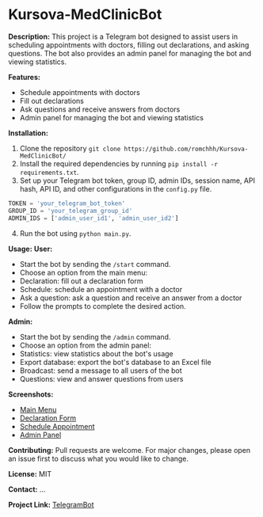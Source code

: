 # Kursova-MedClinicBot

**Description:**
This project is a Telegram bot designed to assist users in scheduling appointments with doctors, filling out declarations, and asking questions. The bot also provides an admin panel for managing the bot and viewing statistics.

**Features:**
- Schedule appointments with doctors
- Fill out declarations
- Ask questions and receive answers from doctors
- Admin panel for managing the bot and viewing statistics

**Installation:**
1. Clone the repository `git clone https://github.com/romchhh/Kursova-MedClinicBot/`
2. Install the required dependencies by running `pip install -r requirements.txt`.
3. Set up your Telegram bot token, group ID, admin IDs, session name, API hash, API ID, and other configurations in the `config.py` file.

```python
TOKEN = 'your_telegram_bot_token'
GROUP_ID = 'your_telegram_group_id'
ADMIN_IDS = ['admin_user_id1', 'admin_user_id2']
```

4. Run the bot using `python main.py`.



**Usage:**
**User:**
- Start the bot by sending the `/start` command.
- Choose an option from the main menu:
- Declaration: fill out a declaration form
- Schedule: schedule an appointment with a doctor
- Ask a question: ask a question and receive an answer from a doctor
- Follow the prompts to complete the desired action.

**Admin:**
- Start the bot by sending the `/admin` command.
- Choose an option from the admin panel:
- Statistics: view statistics about the bot's usage
- Export database: export the bot's database to an Excel file
- Broadcast: send a message to all users of the bot
- Questions: view and answer questions from users

**Screenshots:**
- [Main Menu](screenshots/main_menu.png)
- [Declaration Form](screenshots/declaration_form.png)
- [Schedule Appointment](screenshots/schedule_appointment.png)
- [Admin Panel](screenshots/admin_panel.png)

**Contributing:**
Pull requests are welcome. For major changes, please open an issue first to discuss what you would like to change.

**License:**
MIT

**Contact:**
...

**Project Link:**
[TelegramBot](https://t.me/PortMedClinicBot)


